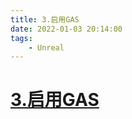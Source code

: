 ```yaml
---
title: 3.启用GAS
date: 2022-01-03 20:14:00
tags:
    - Unreal
---
```

# [3.启用GAS](https://zhuanlan.zhihu.com/p/143843278)

